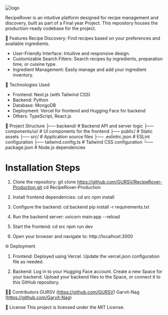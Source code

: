 ![logo](https://github.com/user-attachments/assets/34190e4e-4fc1-486b-aadd-a2a95e346178)

RecipeRover is an intuitive platform designed for recipe management and discovery, built as part of a Final year Project. This repository houses the production-ready codebase for the project.

🌟 Features
Recipe Discovery: Find recipes based on your preferences and available ingredients.
* User-Friendly Interface: Intuitive and responsive design.
* Customizable Search Filters: Search recipes by ingredients, preparation time, or cuisine type.
* Ingredient Management: Easily manage and add your ingredient inventory.

🚀 Technologies Used
* Frontend: Next.js (with Tailwind CSS)
* Backend: Python
* Database: MongoDB
* Deployment: Vercel for frontend and Hugging Face for backend
* Others: TypeScript, React.js

📂 Project Structure
├── backend/               # Backend API and server logic
├── components/ui/         # UI components for the frontend
├── public/                # Static assets
├── src/                   # Application source files
├── .eslintrc.json         # ESLint configuration
├── tailwind.config.ts     # Tailwind CSS configuration
└── package.json           # Node.js dependencies

# Installation Steps
1. Clone the repository:
git clone https://github.com/GURSV/RecipeRover-Production.git
cd RecipeRover-Production

2. Install frontend dependencies:
cd src
npm install

3. Configure the backend:
cd backend
pip install -r requirements.txt

4. Run the backend server:
uvicorn main:app --reload

5. Start the frontend:
cd src
npm run dev

6. Open your browser and navigate to:
http://localhost:3000

🌐 Deployment
1. Frontend:
Deployed using Vercel.
Update the vercel.json configuration file as needed.

2. Backend:
Log in to your Hugging Face account.
Create a new Space for your backend.
Upload your backend files to the Space, or connect it to this GitHub repository.

🧑‍💻 Contributors
GURSV (https://github.com/GURSV)
Garvit-Nag (https://github.com/Garvit-Nag)

📄 License
This project is licensed under the MIT License.

